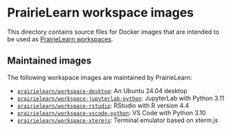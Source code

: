 # PrairieLearn workspace images

This directory contains source files for Docker images that are intended to be used as [PrairieLearn workspaces](https://prairielearn.readthedocs.io/en/latest/workspaces/).

## Maintained images

The following workspace images are maintained by PrairieLearn:

- [`prairielearn/workspace-desktop`](./desktop/): An Ubuntu 24.04 desktop
- [`prairielearn/workspace-jupyterlab-python`](./jupyterlab-python/): JupyterLab with Python 3.11
- [`prairielearn/workspace-rstudio`](./rstudio/): RStudio with R version 4.4
- [`prairielearn/workspace-vscode-python`](./vscode-python/): VS Code with Python 3.10
- [`prairielearn/workspace-xtermjs`](./xtermjs/): Terminal emulator based on xterm.js
